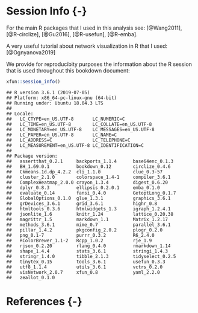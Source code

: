 # Session Info {-}

For the main R packages that I used in this analysis see:
[@Wang2011], [@R-circlize], [@Gu2016], [@R-usefun], [@R-emba].

A very useful tutorial about network visualization in R that I used: [@Ognyanova2019]

We provide for reproducibity purposes the information about the R session that 
is used throughout this bookdown document:




```r
xfun::session_info()
```

```
## R version 3.6.1 (2019-07-05)
## Platform: x86_64-pc-linux-gnu (64-bit)
## Running under: Ubuntu 18.04.3 LTS
## 
## Locale:
##   LC_CTYPE=en_US.UTF-8       LC_NUMERIC=C              
##   LC_TIME=en_US.UTF-8        LC_COLLATE=en_US.UTF-8    
##   LC_MONETARY=en_US.UTF-8    LC_MESSAGES=en_US.UTF-8   
##   LC_PAPER=en_US.UTF-8       LC_NAME=C                 
##   LC_ADDRESS=C               LC_TELEPHONE=C            
##   LC_MEASUREMENT=en_US.UTF-8 LC_IDENTIFICATION=C       
## 
## Package version:
##   assertthat_0.2.1     backports_1.1.4      base64enc_0.1.3     
##   BH_1.69.0.1          bookdown_0.12        circlize_0.4.6      
##   Ckmeans.1d.dp_4.2.2  cli_1.1.0            clue_0.3-57         
##   cluster_2.1.0        colorspace_1.4-1     compiler_3.6.1      
##   ComplexHeatmap_2.0.0 crayon_1.3.4         digest_0.6.20       
##   dplyr_0.8.3          ellipsis_0.2.0.1     emba_0.1.0          
##   evaluate_0.14        fansi_0.4.0          GetoptLong_0.1.7    
##   GlobalOptions_0.1.0  glue_1.3.1           graphics_3.6.1      
##   grDevices_3.6.1      grid_3.6.1           highr_0.8           
##   htmltools_0.3.6      htmlwidgets_1.3      igraph_1.2.4.1      
##   jsonlite_1.6         knitr_1.24           lattice_0.20.38     
##   magrittr_1.5         markdown_1.1         Matrix_1.2.17       
##   methods_3.6.1        mime_0.7             parallel_3.6.1      
##   pillar_1.4.2         pkgconfig_2.0.2      plogr_0.2.0         
##   png_0.1-7            purrr_0.3.2          R6_2.4.0            
##   RColorBrewer_1.1-2   Rcpp_1.0.2           rje_1.9             
##   rjson_0.2.20         rlang_0.4.0          rmarkdown_1.14      
##   shape_1.4.4          stats_3.6.1          stringi_1.4.3       
##   stringr_1.4.0        tibble_2.1.3         tidyselect_0.2.5    
##   tinytex_0.15         tools_3.6.1          usefun_0.3.3        
##   utf8_1.1.4           utils_3.6.1          vctrs_0.2.0         
##   visNetwork_2.0.7     xfun_0.8             yaml_2.2.0          
##   zeallot_0.1.0
```

# References {-}

